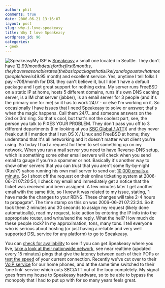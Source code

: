 ```yaml
---
author: phil
comments: true
date: 2006-06-21 13:16:07
layout: post
slug: why-i-love-speakeasy
title: Why I love Speakeasy
wordpress_id: 96
categories:
- geek
---
```


![Speakeasy](http://fak3r.com/wp-content/uploads/2006/06/speakeasy.gif)My ISP is [Speakeasy](http://speakeasy.net/) a small one located in Seattle.  They don't have 12.99$/month deals for the first 6 months, they have reasonable rates (the basic package that is likely analogous to what most people have is 49.95$ month) and excellent service.  Yes, anytime I tell folks I pay ~70$/month for DSL they can't believe it, but I don't have a default package and I get great support for nothing extra.  My server runs FreeBSD on a static IP at home, hosts 5 different domains, runs it's own DNS caching server, is a IM chat server (jabber), is an email server for 3 people (and it's the primary one for me) so it has to work 24/7 - or else I'm working on it.  So occasionally I have issues that I need Speakeasy to solve or answer; that's when the magic happens.  Call them 24/7...and someone answers on the 2nd or 3rd ring.  So that's cool, but that's not the coolest part, see, the person you talk to FIXES YOUR PROBLEM.  They don't pass you off to 3 different departments (I'm looking at you [SBC Global / ATT)](http://att.sbc.com/gen/landing-pages?pid=3308)) and they never freak out if I mention that I run OS X / Linux and FreeBSD at home; they understand that it's all networking and it doesn't matter what client you're using.  So today I had a request for them to set something up on my network.  When you run a mail server you need to have Reverse-DNS setup, which is something some other email servers will check when you send email to gauge if you're a spammer or not.  Basically it's another way to show other servers that you can trust that you aren't some fly-by-night (Rush?) yahoo running his own mail server to send out [10,000 emails a minute](http://fak3r.com/?p=51).  So I shoot off the request on their online ticketing system at 2006-06-21 07:20:54, I check my email and immediately get a notice that the ticket was received and been assigned.  A few minutes later I get another email with the same title, so I knew it was related to my issue, stating, "I have made the changes to your RDNS. These changes will take 2-4 hours to propagate".  The time stamp on this on was 2006-06-21 07:23:24.  So it took them 2 minutes and 30 seconds to assign my request (likely done automatically), read my request, take action by entering the IP info into the appropriate router, and write/send the reply.  What the hell?  How much do these people rock?  In my approximation, tons, many tons.  I tell everyone who is serious about hosting (or just having a reliable and very well supported DSL service for any platform) to go to Speakeasy.


You can [check for availability](https://www.speakeasy.net/home/qual/) to see if you can get Speakeasy where you live, [take a look at their nationwide network](http://www.speakeasy.net/network/networkmap.php), see near realtime (updated every 15 minutes) pings that give the latency between each of their POPs or [test the speed](http://www.speakeasy.net/speedtest/) of your current connection.  Recently we've cut over to their [VoIP service](http://www.speakeasy.net/home/voip/) for our home phones, and at the same time switched to their 'one link' service which cuts SBC/ATT out of the loop completely.  My signal goes from my house to Speakeasy hardware, so to be able to bypass the monopoly that I had to put up with for so many years feels great.
